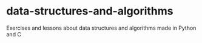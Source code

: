 # data-structures-and-algorithms
Exercises and lessons about data structures and algorithms
made in Python and C

